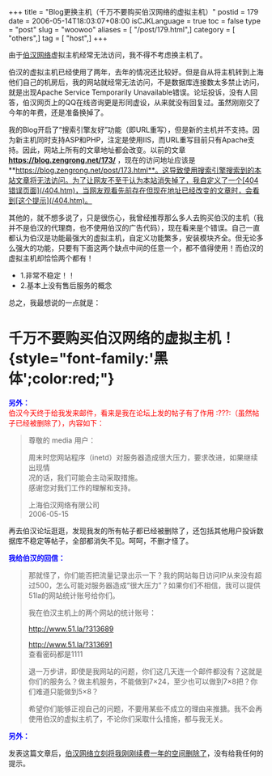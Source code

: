 +++
title = "Blog更换主机（千万不要购买伯汉网络的虚拟主机）"
postid = 179
date = 2006-05-14T18:03:07+08:00
isCJKLanguage = true
toc = false
type = "post"
slug = "woowoo"
aliases = [ "/post/179.html",]
category = [ "others",]
tag = [ "host",]
+++


由于[伯汉网络](http://my.woowoo.cn)虚拟主机经常无法访问，我不得不考虑换主机了。

伯汉的虚拟主机已经使用了两年，去年的情况还比较好。但是自从将主机转到上海他们自己的机房后，我的网站就经常无法访问，不是数据库连接数太多禁止访问，就是出现Apache
Service Temporarily
Unavailable错误。论坛投诉，没有人回答，伯汉网页上的QQ在线咨询更是形同虚设，从来就没有回复过。虽然刚刚交了今年的年费，还是准备换掉了。

我的Blog开启了“搜索引擎友好”功能（即URL重写），但是新的主机并不支持。因为新主机同时支持ASP和PHP，注定是使用IIS，而URL重写目前只有Apache支持。因此，网站上所有的文章地址都会改变。以前的文章 **https://blog.zengrong.net/173/** ，现在的访问地址应该是 **https://blog.zengrong.net/post/173.html**。这导致使用搜索引擎搜索到的本站文章将无法访问。为了让网友不至于认为本站消失掉了，我自定义了一个[404错误页面](/404.htm)，当网友观看先前存在但现在地址已经改变的文章时，会看到[这个提示](/404.htm)。

其他的，就不想多说了，只是很伤心，我曾经推荐那么多人去购买伯汉的主机（我并不是伯汉的代理商，也不使用伯汉的广告代码），现在看来是个错误。自己一直都认为伯汉是功能最强大的虚拟主机，自定义功能繁多，安装模块齐全。但无论多么强大的功能，只要有下面这两个缺点中间的任意一个，都不值得使用！而伯汉的虚拟主机却恰恰两个都有！

-   1.非常不稳定！！
-   2.基本上没有售后服务的概念

总之，我最想说的一点就是：  

千万不要购买伯汉网络的虚拟主机！ {style="font-family:'黑体';color:red;"}
================================

<!--more|inline-->  
**<span style="color:blue;">另外：</span>**  
<span
style="color:red;">伯汉今天终于给我发来邮件，看来是我在论坛上发的帖子有了作用
:???:（虽然帖子已经被删除了），内容如下：</span>

> 尊敬的 media 用户：  
>
> 周末时您网站程序（inetd）对服务器造成很大压力，要求改进，如果继续出现情  
>  况的话，我们可能会主动采取措施。  
>  感谢您对我们工作的理解和支持。
>
> 上海伯汉网络有限公司  
>  2006-05-15

再去伯汉论坛逛逛，发现我发的所有帖子都已经被删除了，还包括其他用户投诉数据库不稳定等帖子，全部都消失不见。呵呵，不删才怪了。

**<span style="color:blue;">我给伯汉的回信：</span>**

> 那就怪了，你们能否把流量记录出示一下？我的网站每日访问IP从来没有超过500，怎么可能对服务器造成“很大压力”？如果你们不相信，我可以提供51la的网站统计账号给你们。
>
> 我在伯汉主机上的两个网站的统计账号：
>
> http://www.51.la/?313689
>
> http://www.51.la/?313691  
>  查看密码都是1111
>
> 退一万步讲，即使是我网站的问题，你们这几天连一个邮件都没有？这就是你们的服务么？做主机服务，不能做到7×24，至少也可以做到7×8把？你们难道只能做到5×8？
>
> 希望你们能够正视自己的问题，不要用某些不成立的理由来推搪。我不会再使用伯汉的虚拟主机了，不论你们采取什么措施，都与我无关。

**<span style="color:blue;">另外：</span>**  

发表这篇文章后，[伯汉网络立刻将我刚刚续费一年的空间删除了](https://blog.zengrong.net/post/180.html)，没有给我任何的提示。
